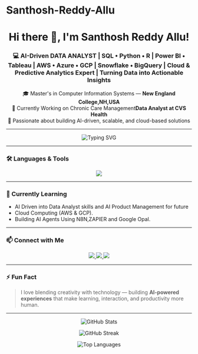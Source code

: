 # Santhosh-Reddy-Allu
<!-- Header -->
<h1 align="center">Hi there 👋, I'm Santhosh Reddy Allu!</h1>
<h3 align="center">💻 AI-Driven DATA ANALYST | SQL • Python • R | Power BI • Tableau | AWS • Azure • GCP | Snowflake • BigQuery | Cloud & Predictive Analytics Expert | Turning Data into Actionable Insights</h3>

<p align="center">
  🎓 Master's in Computer Information Systems — <b>New England College,NH,USA</b> <br/>
  🔭 Currently Working on Chronic Care Management<b>Data Analyst at CVS Health</b> <br/>
  🚀 Passionate about building AI-driven, scalable, and cloud-based solutions
</p>

---

<!-- Typing Animation -->
<p align="center">
  <img src="https://readme-typing-svg.demolab.com?font=Fira+Code&pause=1000&color=32C2F7&center=true&vCenter=true&width=600&lines=Data+Analyst+%7C+Generative+AI+Enthusiast;Microsoft+Certified+;Building+Chatbots+%26+AI+Apps;Learning+CI%2FCD+%26+Cloud+Automation" alt="Typing SVG" />
</p>

---

### 🛠️ Languages & Tools
<p align="center">
  <img src="https://skillicons.dev/icons?i=python,javascript,react,nodejs,aws,gcp,mysql,mongodb,selenium,git,vscode,lambda&perline=6" />
</p>

---

### 🌱 Currently Learning
- AI Driven into Data Analyst skills and AI Product Management for future
- Cloud Computing (AWS & GCP).
- Building AI Agents Using N8N,ZAPIER and Google Opal.

---

### 📫 Connect with Me
<p align="center">
  <a href="www.linkedin.com/in/santhosh-allu-899184190" target="_blank">
    <img src="https://img.shields.io/badge/LinkedIn-0077B5?style=for-the-badge&logo=linkedin&logoColor=white"/>
  </a>
  <a href="mailto:Santhoshallu1432@gmail.com">
    <img src="https://img.shields.io/badge/Email-D14836?style=for-the-badge&logo=gmail&logoColor=white"/>
  </a>
  <a href="https://github.com/santhoshallu1432-tech" target="_blank">
    <img src="https://img.shields.io/badge/GitHub-181717?style=for-the-badge&logo=github&logoColor=white"/>
  </a>
</p>

---

### ⚡ Fun Fact
> I love blending creativity with technology — building **AI-powered experiences** that make learning, interaction, and productivity more human.

---

<p align="center">
  <img src="https://github-readme-stats.vercel.app/api?username=santhoshallu1432-tech&show_icons=true&theme=tokyonight" alt="GitHub Stats" />
</p>

<p align="center">
  <img src="https://github-readme-streak-stats.herokuapp.com/?user=santhoshallu1432-tech&theme=tokyonight" alt="GitHub Streak" />
</p>

<p align="center">
  <img src="https://github-readme-stats.vercel.app/api/top-langs/?username=santhoshallu1432-tech&layout=compact&theme=tokyonight" alt="Top Languages" />
</p>
